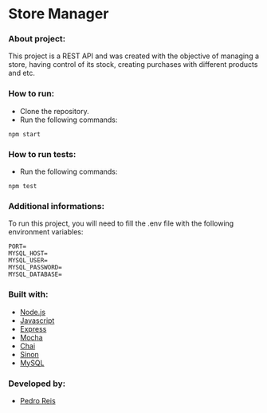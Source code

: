 # Store Manager
### About project:
This project is a REST API and was created with the objective of managing a store, having control of its stock, creating purchases with different products and etc.
### How to run:
- Clone the repository.
- Run the following commands:
```
npm start
```
### How to run tests:
- Run the following commands:
```
npm test
```
### Additional informations:
To run this project, you will need to fill the .env file with the following environment variables:
```
PORT=
MYSQL_HOST=
MYSQL_USER=
MYSQL_PASSWORD=
MYSQL_DATABASE=
```
### Built with:
- [Node.js](https://nodejs.org/en/)
- [Javascript](https://developer.mozilla.org/pt-BR/docs/Web/JavaScript)
- [Express](https://expressjs.com/pt-br/)
- [Mocha](https://mochajs.org/)
- [Chai](https://www.chaijs.com/)
- [Sinon](https://sinonjs.org/)
- [MySQL](https://www.mysql.com/)
### Developed by:
- [Pedro Reis](https://www.linkedin.com/in/pedroreisalves/)
